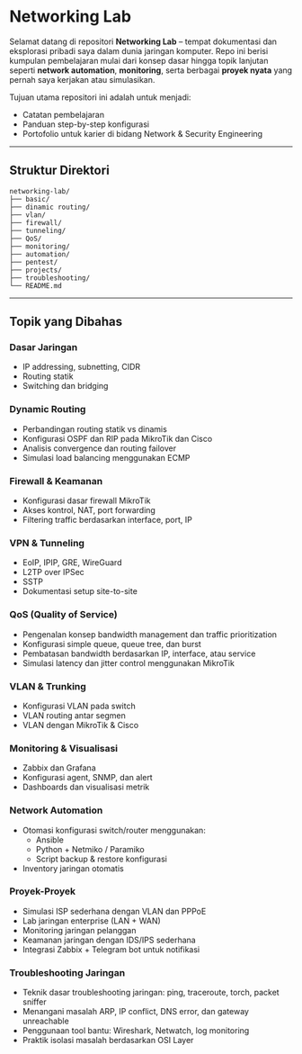 # Networking Lab

Selamat datang di repositori **Networking Lab** – tempat dokumentasi dan eksplorasi pribadi saya dalam dunia jaringan komputer. Repo ini berisi kumpulan pembelajaran mulai dari konsep dasar hingga topik lanjutan seperti **network automation**, **monitoring**, serta berbagai **proyek nyata** yang pernah saya kerjakan atau simulasikan.

Tujuan utama repositori ini adalah untuk menjadi:
-  Catatan pembelajaran
-  Panduan step-by-step konfigurasi
-  Portofolio untuk karier di bidang Network & Security Engineering

---

## Struktur Direktori

```
networking-lab/
├── basic/
├── dinamic routing/         
├── vlan/              
├── firewall/          
├── tunneling/         
├── QoS/            
├── monitoring/        
├── automation/        
├── pentest/           
├── projects/
├── troubleshooting/        
└── README.md
```

---

## Topik yang Dibahas

### Dasar Jaringan
- IP addressing, subnetting, CIDR
- Routing statik
- Switching dan bridging

### Dynamic Routing
- Perbandingan routing statik vs dinamis
- Konfigurasi OSPF dan RIP pada MikroTik dan Cisco
- Analisis convergence dan routing failover
- Simulasi load balancing menggunakan ECMP

### Firewall & Keamanan
- Konfigurasi dasar firewall MikroTik 
- Akses kontrol, NAT, port forwarding
- Filtering traffic berdasarkan interface, port, IP

### VPN & Tunneling
- EoIP, IPIP, GRE, WireGuard
- L2TP over IPSec
- SSTP
- Dokumentasi setup site-to-site

### QoS (Quality of Service)

- Pengenalan konsep bandwidth management dan traffic prioritization
- Konfigurasi simple queue, queue tree, dan burst
- Pembatasan bandwidth berdasarkan IP, interface, atau service
- Simulasi latency dan jitter control menggunakan MikroTik

### VLAN & Trunking
- Konfigurasi VLAN pada switch
- VLAN routing antar segmen
- VLAN dengan MikroTik & Cisco

### Monitoring & Visualisasi
- Zabbix dan Grafana
- Konfigurasi agent, SNMP, dan alert
- Dashboards dan visualisasi metrik

### Network Automation
- Otomasi konfigurasi switch/router menggunakan:
  - Ansible
  - Python + Netmiko / Paramiko
  - Script backup & restore konfigurasi
- Inventory jaringan otomatis

### Proyek-Proyek
- Simulasi ISP sederhana dengan VLAN dan PPPoE
- Lab jaringan enterprise (LAN + WAN)
- Monitoring jaringan pelanggan
- Keamanan jaringan dengan IDS/IPS sederhana
- Integrasi Zabbix + Telegram bot untuk notifikasi

### Troubleshooting Jaringan

- Teknik dasar troubleshooting jaringan: ping, traceroute, torch, packet sniffer
- Menangani masalah ARP, IP conflict, DNS error, dan gateway unreachable
- Penggunaan tool bantu: Wireshark, Netwatch, log monitoring
- Praktik isolasi masalah berdasarkan OSI Layer
